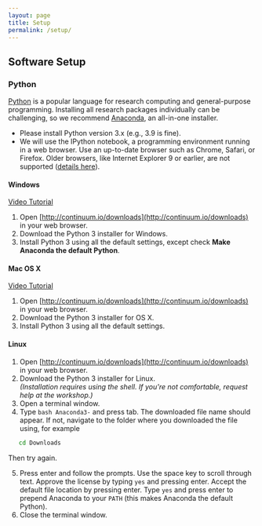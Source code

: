 ```yaml
---
layout: page
title: Setup
permalink: /setup/
---
```



## Software Setup

### Python

[Python](http://python.org) is a popular language for research computing and general-purpose programming. Installing all research packages individually can be challenging, so we recommend [Anaconda](https://www.continuum.io/anaconda), an all-in-one installer.

- Please install Python version 3.x (e.g., 3.9 is fine).
- We will use the IPython notebook, a programming environment running in a web browser. Use an up-to-date browser such as Chrome, Safari, or Firefox. Older browsers, like Internet Explorer 9 or earlier, are not supported ([details here](http://ipython.org/ipython-doc/2/install/install.html#browser-compatibility)).

#### Windows

[Video Tutorial](https://www.youtube.com/watch?v=xxQ0mzZ8UvA)

1. Open [http://continuum.io/downloads](http://continuum.io/downloads) in your web browser.
2. Download the Python 3 installer for Windows.
3. Install Python 3 using all the default settings, except check **Make Anaconda the default Python**.

#### Mac OS X

[Video Tutorial](https://www.youtube.com/watch?v=TcSAln46u9U)

1. Open [http://continuum.io/downloads](http://continuum.io/downloads) in your web browser.
2. Download the Python 3 installer for OS X.
3. Install Python 3 using all the default settings.

#### Linux

1. Open [http://continuum.io/downloads](http://continuum.io/downloads) in your web browser.
2. Download the Python 3 installer for Linux.  
   *(Installation requires using the shell. If you're not comfortable, request help at the workshop.)*
3. Open a terminal window.
4. Type `bash Anaconda3-` and press tab. The downloaded file name should appear. If not, navigate to the folder where you downloaded the file using, for example

```bash
   cd Downloads
```
Then try again.

5. Press enter and follow the prompts. Use the space key to scroll through text. Approve the license by typing `yes` and pressing enter. Accept the default file location by pressing enter. Type `yes` and press enter to prepend Anaconda to your `PATH` (this makes Anaconda the default Python).
6. Close the terminal window.


